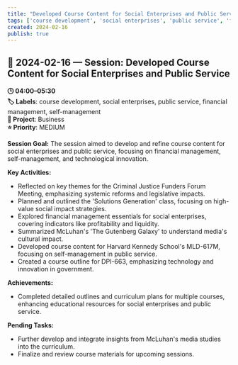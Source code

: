 ```yaml
---
title: "Developed Course Content for Social Enterprises and Public Service"
tags: ['course development', 'social enterprises', 'public service', 'financial management', 'self-management']
created: 2024-02-16
publish: true
---
```


## 📅 2024-02-16 — Session: Developed Course Content for Social Enterprises and Public Service

**🕒 04:00–05:30**  
**🏷️ Labels**: course development, social enterprises, public service, financial management, self-management  
**📂 Project**: Business  
**⭐ Priority**: MEDIUM  


**Session Goal:**
The session aimed to develop and refine course content for social enterprises and public service, focusing on financial management, self-management, and technological innovation.

**Key Activities:**
- Reflected on key themes for the Criminal Justice Funders Forum Meeting, emphasizing systemic reforms and legislative impacts.
- Planned and outlined the 'Solutions Generation' class, focusing on high-value social impact strategies.
- Explored financial management essentials for social enterprises, covering indicators like profitability and liquidity.
- Summarized McLuhan's 'The Gutenberg Galaxy' to understand media's cultural impact.
- Developed course content for Harvard Kennedy School's MLD-617M, focusing on self-management in public service.
- Created a course outline for DPI-663, emphasizing technology and innovation in government.

**Achievements:**
- Completed detailed outlines and curriculum plans for multiple courses, enhancing educational resources for social enterprises and public service.

**Pending Tasks:**
- Further develop and integrate insights from McLuhan's media studies into the curriculum.
- Finalize and review course materials for upcoming sessions.
